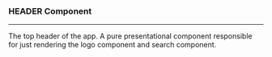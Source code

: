 ### HEADER Component
___ 

The top header of the app. A pure presentational component responsible for just rendering the logo component and search component.